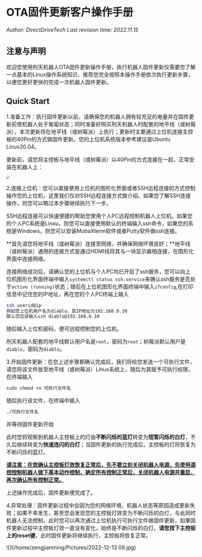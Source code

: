 # 								OTA固件更新客户操作手册

###### 									          Author: DirectDriveTech    		Last revision time: 2022.11.15

## 注意与声明

欢迎您使用刑天机器人OTA固件更新操作手册，执行机器人固件更新仅需要您了解一点基本的Linux操作系统知识，推荐您完全按照本操作手册依次执行更新步骤，以便您更好更快的完成一次机器人固件更新。

## Quick Start

1.准备工作：执行固件更新以前，请确保您的机器人拥有较充足的电量并在固件更新前使机器人处于匍匐状态；同时准备好购买刑天机器人时配套的地平线（或树莓派），本次更新将在地平线（或树莓派）上执行；更新时主要通过上位机连接主控板的40Pin的方式做固件更新。您的上位机系统版本参考建议是Ubuntu Linux20.04。

更新前，请您将主控板与地平线（或树莓派）以40Pin的方式连接在一起，正常安装在机器人上：

<img src="/home/zengjianming/Downloads/14260608921015082872.jpg" style="zoom: 50%;" />

2.连接上位机：您可以直接使用上位机的图形化界面或者SSH远程连接的方式控制操作您的上位机，这里我们仅对SSH远程连接方式做介绍。如果您了解SSH连接操作，则您可以略过本步骤继续执行下一步。

SSH远程连接可以快速便捷的帮助您使用个人PC远程控制机器人上位机。如果您的个人PC系统是Linxu，则您可以直接使用默认的终端输入ssh命令，如果您的系统是Windows，则您可以安装MobaXterm软件或者Putty软件做ssh连接。

**首先请您将地平线（或树莓派）连接至网络，并确保网络环境良好；**地平线（或树莓派）通用的连接方式是通过HDMI线将其与一块显示器相连接，在图形化界面中连接网络。

连接网络成功后，请确认您的上位机与个人PC均已开启了ssh服务，您可以向上位机图形化界面终端中输入`systemctl status ssh.service`来确认ssh服务是否处于`active (running)`状态；随后在上位机图形化界面终端中输入`ifconfig`,在打印信息中记住您的IP地址，再在您的个人PC终端上输入

```bash
ssh userid@ip
例如您上位机用户名为diablo，其IP地址为192.168.0.10
那么您应该输入ssh diablo@192.168.0.10
```

随后输入上位机密码，便可远程控制您的上位机。

刑天机器人配套的地平线默认用户名是`root`，密码为`root`；树莓派默认用户是`diablo`，密码为`diablo`。



3.开始固件更新：在您上述步骤都确认完成后，我们将给您发送一个可执行文件，请您将该文件放至地平线（或树莓派）Linux系统上，随后为其赋予可执行权限，在终端输入

```bash
sudo chmod +x 可执行文件名
```

随后执行该文件，在终端中输入

```bash
./可执行文件名
```

并等待固件更新开始

此时您将观察到机器人主控板上的灯由**不断闪烁的蓝灯**转变为**短暂闪烁的白灯**，不久后继续转变为**快速连闪的白灯**；当固件更新的执行完成后，主控板的灯将恢复为不断闪烁的蓝灯。

**<u>请注意：在您确认主控板灯效恢复正常后，先不要立刻关闭机器人电源，先使用遥控控制机器人做下基本动作控制，确定所有控制正常后，关闭机器人电源并重启，再次确认所有控制正常。</u>**

上述操作完成后，固件更新便完成了。





4.异常处理：固件更新过程中会因为您的网络环境、机器人状态等原因造成更新失败；如果不幸发生，甚至您会发现您的主控板灯效变为不断闪烁的白灯，与此同时机器人无法控制，此时您可以再次通过上位机执行可执行文件做固件更新，如果固件更新过程中主控板灯效一直没有变化，始终是不断闪烁的白灯，**请您按下主控板上的reset键**，此时固件更新将继续执行，主控板将恢复正常。

![](/home/zengjianming/Pictures/2022-12-13 09.jpg)